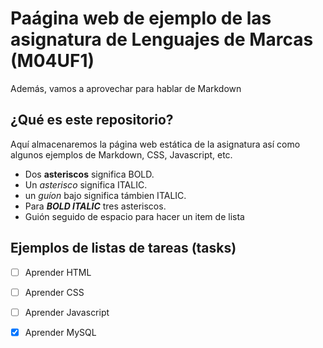 # Paágina web de ejemplo de las asignatura de Lenguajes de Marcas (M04UF1)

Además, vamos a aprovechar para hablar de Markdown

## ¿Qué es este repositorio?

Aquí almacenaremos la página web estática de la asignatura así como algunos ejemplos de Markdown, CSS, Javascript, etc.

- Dos **asteriscos** significa BOLD.
- Un *asterisco* significa ITALIC.
- un _guíon_ bajo significa támbien ITALIC.
- Para ***BOLD ITALIC*** tres asteriscos.
- Guión seguido de espacio para hacer un item de lista

## Ejemplos de listas de tareas (tasks)

- [ ] Aprender HTML

- [ ] Aprender CSS 

- [ ] Aprender Javascript

- [x] Aprender MySQL